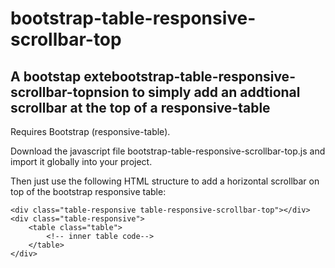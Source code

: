 # bootstrap-table-responsive-scrollbar-top
## A bootstap extebootstrap-table-responsive-scrollbar-topnsion to simply add an addtional scrollbar at the top of a responsive-table ##

Requires Bootstrap (responsive-table).

Download the javascript file bootstrap-table-responsive-scrollbar-top.js and import it globally into your project.

Then just use the following HTML structure to add a horizontal scrollbar on top of the bootstrap responsive table:

```
<div class="table-responsive table-responsive-scrollbar-top"></div>
<div class="table-responsive">
    <table class="table">
        <!-- inner table code-->
    </table>
</div>
```
